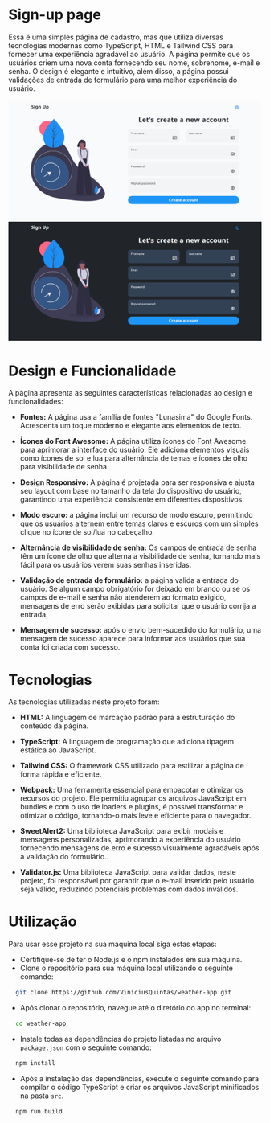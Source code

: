 

# Sign-up page
Essa é uma simples página de cadastro, mas que utiliza diversas tecnologias modernas como TypeScript, HTML e Tailwind CSS para fornecer uma experiência agradável ao usuário. A página permite que os usuários criem uma nova conta fornecendo seu nome, sobrenome, e-mail e senha. O design é elegante e intuitivo, além disso, a página possui validações de entrada de formulário para uma melhor experiência do usuário.
<br>
<br>
![page](src/assets/screenshot/light-mode.png)
![page](src/assets/screenshot/dark-mode.png)

# Design e Funcionalidade
A página apresenta as seguintes características relacionadas ao design e funcionalidades:
- **Fontes:** A página usa a família de fontes "Lunasima" do Google Fonts. Acrescenta um toque moderno e elegante aos elementos de texto.

- **Ícones do Font Awesome:** A página utiliza ícones do Font Awesome para aprimorar a interface do usuário. Ele adiciona elementos visuais como ícones de sol e lua para alternância de temas e ícones de olho para visibilidade de senha.

- **Design Responsivo:** A página é projetada para ser responsiva e ajusta seu layout com base no tamanho da tela do dispositivo do usuário, garantindo uma experiência consistente em diferentes dispositivos.

- **Modo escuro:** a página inclui um recurso de modo escuro, permitindo que os usuários alternem entre temas claros e escuros com um simples clique no ícone de sol/lua no cabeçalho.

- **Alternância de visibilidade de senha:** Os campos de entrada de senha têm um ícone de olho que alterna a visibilidade de senha, tornando mais fácil para os usuários verem suas senhas inseridas.

- **Validação de entrada de formulário:** a página valida a entrada do usuário. Se algum campo obrigatório for deixado em branco ou se os campos de e-mail e senha não atenderem ao formato exigido, mensagens de erro serão exibidas para solicitar que o usuário corrija a entrada.

- **Mensagem de sucesso:** após o envio bem-sucedido do formulário, uma mensagem de sucesso aparece para informar aos usuários que sua conta foi criada com sucesso.

# Tecnologias
As tecnologias utilizadas neste projeto foram:

- **HTML:** A linguagem de marcação padrão para a estruturação do conteúdo da página.

- **TypeScript:** A linguagem de programação que adiciona tipagem estática ao JavaScript.

- **Tailwind CSS:** O framework CSS utilizado para estilizar a página de forma rápida e eficiente.

- **Webpack:** Uma ferramenta essencial para empacotar e otimizar os recursos do projeto. Ele permitiu agrupar os arquivos JavaScript em bundles e com o uso de loaders e plugins, é possível transformar e otimizar o código, tornando-o mais leve e eficiente para o navegador.
  
- **SweetAlert2:** Uma biblioteca JavaScript para exibir modais e mensagens personalizadas, aprimorando a experiência do usuário fornecendo mensagens de erro e sucesso visualmente agradáveis após a validação do formulário..

- **Validator.js:** Uma biblioteca JavaScript para validar dados, neste projeto, foi responsável por garantir que o e-mail inserido pelo usuário seja válido, reduzindo potenciais problemas com dados inválidos.

# Utilização
Para usar esse projeto na sua máquina local siga estas etapas:
- Certifique-se de ter o Node.js e o npm instalados em sua máquina.
- Clone o repositório para sua máquina local utilizando o seguinte comando:
```bash
  git clone https://github.com/ViniciusQuintas/weather-app.git
```
- Após clonar o repositório, navegue até o diretório do app no terminal:
```bash
  cd weather-app
```
- Instale todas as dependências do projeto listadas no arquivo `package.json` com o seguinte comando:
```bash
  npm install
```
- Após a instalação das dependências, execute o seguinte comando para compilar o código TypeScript e criar os arquivos JavaScript minificados na pasta `src`.
```bash
  npm run build
```
